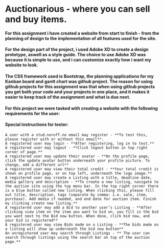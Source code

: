 # Auctionarious - where you can sell and buy items.  

#### For this assignment i have created a website from start to finish - from the planning of design to the implementation of all features used for the site. 
#### For the design part of the project, i used Adobe XD to create a design prototype, aswell as a style guide. The choice to use Adobe XD was because it is simple to use, and i can customize exactly how i want my website to look. 
#### The CSS framework used is Bootstrap, the planning applications for my Kanban board and gantt chart was github project. The reason for using github projects for this assignment was that when using github projects you get both your code and your projects in one place, and it makes it easier to keep track of the assignment and what is due next.

#### For this project we were tasked with creating a website with the following requirements for the user: 

#### Special instructions for tester: 
    A user with a stud.noroff.no email may register - **To test this, please register with or without this email**. 
    A registered user may login - **After registering, log in to test.** 
    A registered user may logout - **Click logout button in top right corner of page.** 
    A registered user may update their avatar - **On the profile page, click the update avatar button underneath your profile picture. To change, add a different url** 
    A registered user may view their total credit - **Your total credit is shown on profile page, or on top left, underneath the logo image.**
    A registered user may create a Listing with a title, deadline date, media gallery and description - **To create a new listing, navigate to the auction site using the top menu bar. In the top right corner there is a blue button called new listing. When clicking this, please fill out title, description, tags (separate by comma: i.e. sale, item, purchase). Add media if needed, and end date for auction item. Finish my clicking create new listing.** 
    A registered user may add a Bid to another user’s Listing - **After clicking view item on the item you want to bid on, you fill in the bid you want next to the Bid now button. When done, click bid now, and your bid is registered** 
    A registered user may view Bids made on a Listing - **The bids made on a listing will show up underneath the bid now button**
    An unregistered user may search through Listings - ** The user can search through listings using the search bar on top of the auction page.**

